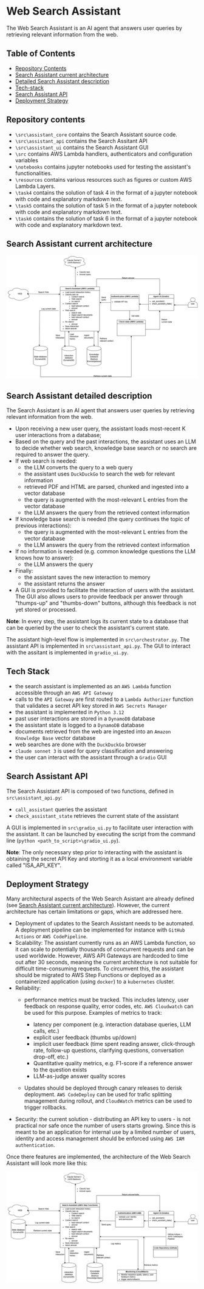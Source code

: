 # Web Search Assistant

The Web Search Assistant is an AI agent that answers user queries by retrieving relevant information from the web.

## Table of Contents

  - [Repository Contents](#Repository-contents)
  - [Search Assistant current architecture](#Search-Assistant-current-architecture)
  - [Detailed Search Assistant description](#detailed-Search-Assistant-description)
  - [Tech-stack](#Tech-stack)
  - [Search Assistant API](#Search-Assistant-API)
  - [Deployment Strategy](#Deployment-Strategy)

## Repository contents

  - `\src\assistant_core` contains the Search Assistant source code.
  - `\src\assistant_api` contains the Search Assitant API
  - `\src\assistant_ui` contains the Search Assistant GUI
  - `\src` contains AWS Lambda handlers, authenticators and configuration variables
  - `\notebooks` contains jupyter notebooks used for testing the assistant's functionalities.
  - `\resources` contains various resources such as figures or custom AWS Lambda Layers.
  - `\task4` contains the solution of task 4 in the format of a jupyter notebook with code and explanatory markdown text.
  - `\task5` contains the solution of task 5 in the format of a jupyter notebook with code and explanatory markdown text.
  - `\task6` contains the solution of task 6 in the format of a jupyter notebook with code and explanatory markdown text.

## Search Assistant current architecture
![Internet Search Assistant schema](./resources/figures/internet-search-assistant.png)

## Search Assistant detailed description

The Search Assistant is an AI agent that answers user queries by retrieving relevant information from the web.
  - Upon receiving a new user query, the assistant loads most-recent K user interactions from a database;
  - Based on the query and the past interactions, the assistant uses an LLM to decide whether web search, knowledge base search or no search are required to answer the query.
  - If web search is needed:
    - the LLM converts the query to a web query
    - the assistant uses `DuckDuckGo` to search the web for relevant information
    - retrieved PDF and HTML are parsed, chunked and ingested into a vector database
    - the query is augmented with the most-relevant L entries from the vector database
    - the LLM answers the query from the retrieved context information
  - If knowledge base search is needed (the query continues the topic of previous interactions):
    - the query is augmented with the most-relevant L entries from the vector database
    - the LLM answers the query from the retrieved context information
  - If no information is needed (e.g. common knowledge questions the LLM knows how to answer):
    - the LLM answers the query
  - Finally:
    - the assistant saves the new interaction to memory
    - the assistant returns the answer
  - A GUI is provided to facilitate the interaction of users with the assistant. The GUI also allows users to provide feedback per answer through "thumps-up" and "thumbs-down" buttons, although this feedback is not yet stored or processed.
  
  **Note**: In every step, the assistant logs its current state to a database that can be queried by the user to check the assistant's current state.

  The assistant high-level flow is implemented in `src\orchestrator.py`.
  The assistant API is implemented in `src\assistant_api.py`.
  The GUI to interact with the assitant is implemented in `gradio_ui.py`.
   
## Tech Stack

  - the search assistant is implemented as an `AWS Lambda` function accessible through an `AWS API Gateway`
  - calls to the `API Gateway` are first routed to a `Lambda Authorizer` function that validates a secret API key stored in `AWS Secrets Manager`
  - the assistant is implemented in `Python 3.12`
  - past user interactions are stored in a `DynamoDB` database
  - the assistant state is logged to a `DynamoDB` database
  - documents retrieved from the web are ingested into an `Amazon Knowledge Base` vector database
  - web searches are done with the `DuckDuckGo` browser
  - `claude sonnet 3` is used for query classification and answering
  - the user can interact with the assistant through a `Gradio` GUI

## Search Assistant API

The Search Assistant API is composed of two functions, defined in `src\assistant_api.py`:
- `call_assistant` queries the assistant
- `check_assistant_state` retrieves the current state of the assistant

A GUI is implemented in `src\gradio_ui.py` to facilitate user interaction with the assistant. It can be launched by executing the script from the command line (`python <path_to_script>\gradio_ui.py`).

**Note**: The only necessary step prior to interacting with the assistant is obtaining the secret API Key and storting it as a local environment variable called "ISA_API_KEY".

## Deployment Strategy

Many architectural aspects of the Web Search Asistant are already defined (see [Search Assistant current architecture](#Search-Assistant-current-architecture)). However, the current architecture has certain limitations or gaps, which are addressed here.

  - Deployment of updates to the Search Assistant needs to be automated. A deployment pipeline can be implemented for instance with `GitHub Actions` or `AWS CodePipeline`.
  - Scalability: The assistant currently runs as an AWS Lambda function, so it can scale to potentially thousands of concurrent requests and can be used worldwide. However, AWS API Gateways are hardcoded to time out after 30 seconds, meaning the current architecture is not suitable for difficult time-consuming requests. To circumvent this, the assistant should be migrated to AWS Step Functions or deployed as a containerized application (using `docker`) to a `kubernetes` cluster.
  - Reliability:
    - performance metrics must be tracked. This includes latency, user feedback on response quality, error codes, etc. `AWS Cloudwatch` can be used for this purpose. Examples of metrics to track:
      - latency per component (e.g. interaction database queries, LLM calls, etc.)
      - explicit user feedback (thumbs up/down)
      - implicit user feedback (time spent reading answer, click-through rate, follow-up questions, clarifying questions, conversation drop-off, etc.)
      - Quantitative quality metrics, e.g. F1-score if a reference answer to the question exists
      - LLM-as-judge answer quality scores
        
    - Updates should be deployed through canary releases to derisk deployment.  `AWS CodeDeploy` can be used for trafic splitting management during rollout, and `CloudWatch` metrics can be used to trigger rollbacks.
  - Security: the current solution - distributing an API key to users - is not practical nor safe once the number of users starts growing. Since this is meant to be an application for internal use by a limited number of users, identity and access management should be enforced using `AWS IAM authentication`.

Once there features are implemented, the architecture of the Web Search Assistant will look more like this:

![Internet Search Assistant deployment architecture schema](./resources/figures/internet-search-assistant-future.png)



